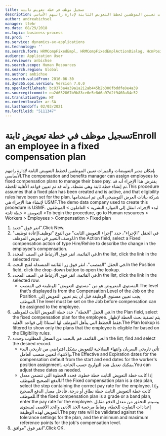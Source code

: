 ```yaml
---
title: تسجيل موظف في خطة تعويض ثابتة
description: بإمكان مدير التعويضات والميزات‬ تعيين الموظفين لخطط التعويض الثابتة لإدارة راتبهم الأساسي.
author: andreabichsel
manager: tfehr
ms.date: 08/29/2018
ms.topic: business-process
ms.prod: ''
ms.service: dynamics-ax-applications
ms.technology: ''
ms.search.form: HRMCompFixedEmpl, HRMCompFixedEmplActionDialog, HcmPositionLookup, HRMCompRefPointLookup, HcmCompensationWorkspace
audience: Application User
ms.reviewer: anbichse
ms.search.scope: Human Resources
ms.search.region: Global
ms.author: anbichse
ms.search.validFrom: 2016-06-30
ms.dyn365.ops.version: Version 7.0.0
ms.openlocfilehash: bc8373a4a39a1a212ab445b2b300fbddfe0e4a39
ms.sourcegitcommit: ea2d652867b9b83ce6e5e8d6a97d2f9460a84c52
ms.translationtype: HT
ms.contentlocale: ar-SA
ms.lasthandoff: 02/03/2021
ms.locfileid: "5111347"
---
```

# <a name="enroll-an-employee-in-a-fixed-compensation-plan"></a><span data-ttu-id="01a25-103">تسجيل موظف في خطة تعويض ثابتة</span><span class="sxs-lookup"><span data-stu-id="01a25-103">Enroll an employee in a fixed compensation plan</span></span>

<span data-ttu-id="01a25-104">بإمكان مدير التعويضات والميزات‬ تعيين الموظفين لخطط التعويض الثابتة لإدارة راتبهم الأساسي.</span><span class="sxs-lookup"><span data-stu-id="01a25-104">The compensation and benefits manager can assign employees to fixed compensation plans to manage their base pay.</span></span> <span data-ttu-id="01a25-105">يفترض هذا الإجراء أنه قد تم إنشاء خطة ثابتة وهي نشطة، وأنه قد تم تعيين قواعد الأهلية للخطة.</span><span class="sxs-lookup"><span data-stu-id="01a25-105">This procedure assumes that a fixed plan has been created and is active, and that eligibility rules have been set for the plan.</span></span> <span data-ttu-id="01a25-106">شركة بيانات العرض التوضيحي التي تم استخدامها لإنشاء هذا الإجراء هي USMF.</span><span class="sxs-lookup"><span data-stu-id="01a25-106">The demo data company used to create this procedure is USMF.</span></span> <span data-ttu-id="01a25-107">لبدء الإجراء، انتقل إلى الموارد البشرية > العاملون > الموظفون > التعويض > خطة ثابتة</span><span class="sxs-lookup"><span data-stu-id="01a25-107">To begin the procedure, go to Human resources > Workers > Employees > Compensation > Fixed plan</span></span>

1. <span data-ttu-id="01a25-108">انقر فوق "جديد".</span><span class="sxs-lookup"><span data-stu-id="01a25-108">Click New.</span></span>
2. <span data-ttu-id="01a25-109">في الحقل "الإجراء‬"، حدد "إجراء التعويض الثابت‬" من النوع "توظيف/إعادة توظيف‬" لوصف التغيير في تعويض الموظف.</span><span class="sxs-lookup"><span data-stu-id="01a25-109">In the Action field, select a Fixed compensation action of type Hire/Rehire to describe the change in the employee's compensation.</span></span>
3. <span data-ttu-id="01a25-110">في القائمة، انقر فوق الارتباط في الصف المحدد.</span><span class="sxs-lookup"><span data-stu-id="01a25-110">In the list, click the link in the selected row.</span></span>
4. <span data-ttu-id="01a25-111">في الحقل "المنصب"، انقر فوق زر القائمة المنسدلة لفتح البحث.</span><span class="sxs-lookup"><span data-stu-id="01a25-111">In the Position field, click the drop-down button to open the lookup.</span></span>
5. <span data-ttu-id="01a25-112">في القائمة، انقر فوق الارتباط في الصف المحدد.</span><span class="sxs-lookup"><span data-stu-id="01a25-112">In the list, click the link in the selected row.</span></span>
    * <span data-ttu-id="01a25-113">المستوى المعروض هو من "مستوى التعويض" للوظيفة في المنصب.</span><span class="sxs-lookup"><span data-stu-id="01a25-113">The level that's displayed is from the Compensation Level of the Job on the Position.</span></span> <span data-ttu-id="01a25-114">يجب تعيين مستوى الوظيفة قبل أن يتم تعيين التعويض إلى الموظف.</span><span class="sxs-lookup"><span data-stu-id="01a25-114">The level must be set on the Job before compensation can be assigned to the employee.</span></span>  
6. <span data-ttu-id="01a25-115">في الحقل "الخطة"، حدد خطة التعويض الثابت للموظف.</span><span class="sxs-lookup"><span data-stu-id="01a25-115">In the Plan field, select the fixed compensation plan for the employee.</span></span> <span data-ttu-id="01a25-116">يتم تصفية بحث الخطة لإظهار فقط الخطط التي يتأهل الموظف لها استنادًا إلى قواعد الأهلية.</span><span class="sxs-lookup"><span data-stu-id="01a25-116">The Plan lookup is filtered to show only the plans that the employee is eligible for based on the Eligibility rules.</span></span>
7. <span data-ttu-id="01a25-117">في القائمة، قم بالبحث عن السجل المطلوب وحدده.</span><span class="sxs-lookup"><span data-stu-id="01a25-117">In the list, find and select the desired record.</span></span>
    * <span data-ttu-id="01a25-118">تأتي تاريخي السريان وانتهاء الصلاحية للتعويض بشكل افتراضي من تاريخي البدء والانتهاء لتعيين منصب العامل.</span><span class="sxs-lookup"><span data-stu-id="01a25-118">The Effective and Expiration dates for the compensation default from the start and end dates for the worker's position assignment.</span></span> <span data-ttu-id="01a25-119">يمكنك تعديل هذه التواريخ حسب الحاجة.</span><span class="sxs-lookup"><span data-stu-id="01a25-119">You can adjust these dates as needed.</span></span>  
    * <span data-ttu-id="01a25-120">إذا كانت خطة التعويض الثابت خطة خطوة، فحدد الخطوة التي تتضمن معدل الدفع الصحيح للموظف.</span><span class="sxs-lookup"><span data-stu-id="01a25-120">If the Fixed compensation plan is a step plan, select the step containing the correct pay rate for the employee.</span></span> <span data-ttu-id="01a25-121">وإذا كانت خطة التعويض الثابت خطة نطاق أو درجة، فأدخل معدل الدفع الصحيح للموظف.</span><span class="sxs-lookup"><span data-stu-id="01a25-121">If the fixed compensation plan is a grade or a band plan, enter the pay rate for the employee.</span></span> <span data-ttu-id="01a25-122">وسيتم التحقق من معدل الدفع مقابل إعدادات التفاوت للخطة، ونقاط مرجعية الحد الأدنى والحد الأقصى لمستوى التعويض لهذه الوظيفة.</span><span class="sxs-lookup"><span data-stu-id="01a25-122">The pay rate will be validated against the tolerance settings for the plan, and the minimum and maximum reference points for the job's compensation level.</span></span>  
8. <span data-ttu-id="01a25-123">انقر فوق "موافق".</span><span class="sxs-lookup"><span data-stu-id="01a25-123">Click OK.</span></span>

